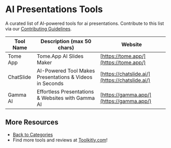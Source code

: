 # AI Presentations Tools

A curated list of AI-powered tools for ai presentations. Contribute to this list via our [Contributing Guidelines](https://github.com/ToolkitlyAI/awesome-ai-tools/blob/master/CONTRIBUTING.md).

| Tool Name | Description (max 50 chars) | Website |
|-----------|----------------------------|---------|
| Tome App | Tome.App AI Slides Maker | [https://tome.app/](https://tome.app/) |
| ChatSlide | AI-Powered Tool Makes Presentations & Videos in Seconds | [https://chatslide.ai/](https://chatslide.ai/) |
| Gamma AI | Effortless Presentations & Websites with Gamma AI | [https://gamma.app/](https://gamma.app/) |

## More Resources
- [Back to Categories](https://github.com/ToolkitlyAI/awesome-ai-tools/blob/master/README.md)
- Find more tools and reviews at [Toolkitly.com](https://toolkitly.com)!

